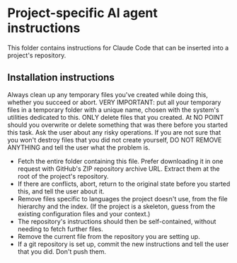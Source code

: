 # Project-specific AI agent instructions

This folder contains instructions for Claude Code that can be inserted into a project's repository.

## Installation instructions

Always clean up any temporary files you've created while doing this, whether you succeed or abort.
VERY IMPORTANT: put all your temporary files in a temporary folder with a unique name, chosen with the system's utilities dedicated to this. ONLY delete files that you created. At NO POINT should you overwrite or delete something that was there before you started this task. Ask the user about any risky operations. If you are not sure that you won't destroy files that you did not create yourself, DO NOT REMOVE ANYTHING and tell the user what the problem is.

- Fetch the entire folder containing this file. Prefer downloading it in one request with GitHub's ZIP repository archive URL. Extract them at the root of the project's repository.
- If there are conflicts, abort, return to the original state before you started this, and tell the user about it.
- Remove files specific to languages the project doesn't use, from the file hierarchy and the index. (If the project is a skeleton, guess from the existing configuration files and your context.)
- The repository's instructions should then be self-contained, without needing to fetch further files.
- Remove the current file from the repository you are setting up.
- If a git repository is set up, commit the new instructions and tell the user that you did. Don't push them.
